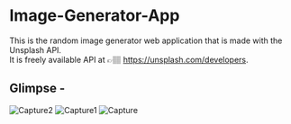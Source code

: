 # Image-Generator-App 
This is the random image generator web application that is made with 
the Unsplash API. <br>
It is freely available API at 👉🏽 https://unsplash.com/developers.

## Glimpse - 
![Capture2](https://github.com/AaadityaG/Chrome-Extension-Image-Generator-/assets/114663382/70027793-1493-4c62-b177-d438679cc288)
![Capture1](https://github.com/AaadityaG/Chrome-Extension-Image-Generator-/assets/114663382/586150f6-9998-4a25-a113-f8a0612f6cd6)
![Capture](https://github.com/AaadityaG/Chrome-Extension-Image-Generator-/assets/114663382/7839bde9-6e54-4c54-b971-34bb02f4fb3c)
